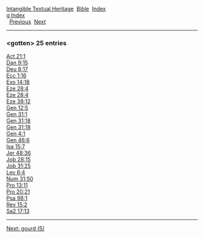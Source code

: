 [Intangible Textual Heritage](../../index)  [Bible](../index) 
[Index](index)   
[g Index](_g_)  
  [Previous](c04873)  [Next](c04875) 

------------------------------------------------------------------------

### &lt;gotten&gt; 25 entries

[Act 21:1](../kjv/act021.htm#001)  
[Dan 9:15](../kjv/dan009.htm#015)  
[Deu 8:17](../kjv/deu008.htm#017)  
[Ecc 1:16](../kjv/ecc001.htm#016)  
[Exo 14:18](../kjv/exo014.htm#018)  
[Eze 28:4](../kjv/eze028.htm#004)  
[Eze 28:4](../kjv/eze028.htm#004)  
[Eze 38:12](../kjv/eze038.htm#012)  
[Gen 12:5](../kjv/gen012.htm#005)  
[Gen 31:1](../kjv/gen031.htm#001)  
[Gen 31:18](../kjv/gen031.htm#018)  
[Gen 31:18](../kjv/gen031.htm#018)  
[Gen 4:1](../kjv/gen004.htm#001)  
[Gen 46:6](../kjv/gen046.htm#006)  
[Isa 15:7](../kjv/isa015.htm#007)  
[Jer 48:36](../kjv/jer048.htm#036)  
[Job 28:15](../kjv/job028.htm#015)  
[Job 31:25](../kjv/job031.htm#025)  
[Lev 6:4](../kjv/lev006.htm#004)  
[Num 31:50](../kjv/num031.htm#050)  
[Pro 13:11](../kjv/pro013.htm#011)  
[Pro 20:21](../kjv/pro020.htm#021)  
[Psa 98:1](../kjv/psa098.htm#001)  
[Rev 15:2](../kjv/rev015.htm#002)  
[Sa2 17:13](../kjv/sa2017.htm#013)  

------------------------------------------------------------------------

[Next: gourd (5)](c04875)
